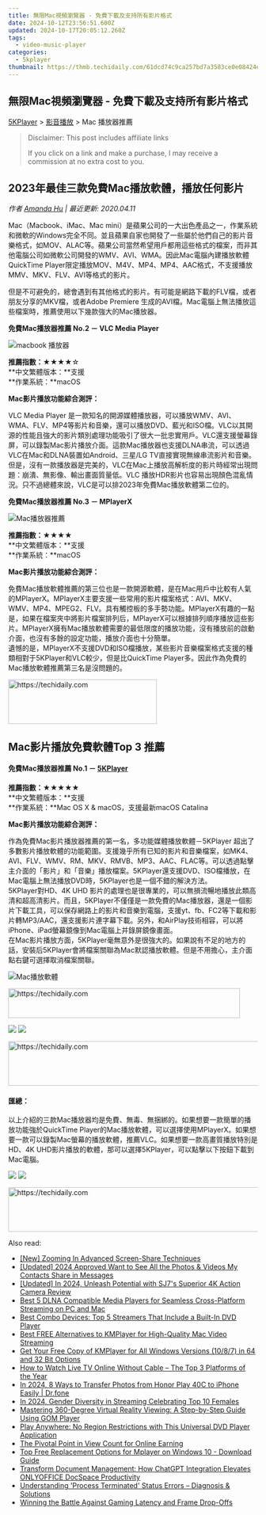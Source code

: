 ```yaml
---
title: 無限Mac視頻瀏覽器 - 免費下載及支持所有影片格式
date: 2024-10-12T23:56:51.600Z
updated: 2024-10-17T20:05:12.260Z
tags:
  - video-music-player
categories:
  - 5kplayer
thumbnail: https://thmb.techidaily.com/61dcd74c9ca257bd7a3583ce0e08424eaf979002cdc0aa0e847be271477f189f.jpg
---
```


## 無限Mac視頻瀏覽器 - 免費下載及支持所有影片格式

[5KPlayer](https://tools.techidaily.com/5kplayer/products/) \> [影音播放](https://tools.techidaily.com/5kplayer/video-music-player/) \> Mac 播放器推薦

>  Disclaimer: This post includes affiliate links
>
>  If you click on a link and make a purchase, I may receive a commission at no extra cost to you.
>

## 2023年最佳三款免費Mac播放軟體，播放任何影片

 _作者 [Amanda Hu](https://www.quora.com/profile/Amanda-Hu-21) | 最近更新: 2020.04.11_

Mac（Macbook、iMac、Mac mini）是蘋果公司的一大出色產品之一，作業系統和微軟的Windows完全不同。並且蘋果自家也開發了一些屬於他們自己的影片音樂格式，如MOV、ALAC等。蘋果公司當然希望用戶都用這些格式的檔案，而非其他電腦公司如微軟公司開發的WMV、AVI、WMA。因此Mac電腦內建播放軟體QuickTime Player限定播放MOV、M4V、MP4、MP4、AAC格式，不支援播放MMV、MKV、FLV、AVI等格式的影片。

但是不可避免的，總會遇到有其他格式的影片。有可能是網路下載的FLV檔，或者朋友分享的MKV檔，或者Adobe Premiere 生成的AVI檔。Mac電腦上無法播放這些檔案時，推薦使用以下幾款強大的Mac播放器。

**免費Mac播放器推薦 No.2 － VLC Media Player** 

![macbook 播放器](https://www.5kplayer.com/video-music-player-zh/../video-music-player-jp/img/vlc.jpg) 

**推薦指數：**★★★★☆   
**中文繁體版本：**支援  
**作業系統：**macOS 

**Mac影片播放功能綜合測評：**

VLC Media Player 是一款知名的開源媒體播放器，可以播放WMV、AVI、WMA、FLV、MP4等影片和音樂，還可以播放DVD、藍光和ISO檔。VLC以其開源的性能且強大的影片類別處理功能吸引了很大一批忠實用戶。VLC還支援螢幕錄屏，可以錄製Mac影片播放介面。這款Mac播放器也支援DLNA串流，可以透過VLC在Mac和DLNA裝置如Android、三星/LG TV直接實現無線串流影片和音樂。  
 但是，沒有一款播放器是完美的，VLC在Mac上播放高解析度的影片時經常出現問題：崩潰、無影像、輸出畫面質量低。VLC 播放HDR影片也容易出現顏色混亂情況。只不過總體來說，VLC是可以排2023年免費Mac播放軟體第二位的。 

**免費Mac播放器推薦 No.3 － MPlayerX** 

![Mac播放器推薦](https://www.5kplayer.com/video-music-player-zh/img/mplayerx.jpg) 

**推薦指數：**★★★★   
**中文繁體版本：**支援  
**作業系統：**macOS 

**Mac影片播放功能綜合測評：**

免費Mac播放軟體推薦的第三位也是一款開源軟體，是在Mac用戶中比較有人氣的MPlayerX。MPlayerX主要支援一些常用的影片檔案格式：AVI、MKV、WMV、MP4、MPEG2、FLV。具有觸控板的多手勢功能。MPlayerX有趣的一點是，如果在檔案夾中將影片檔案排列后，MPlayerX可以根據排列順序播放這些影片。MPlayerX擁有Mac播放軟體需要的最低限度的播放功能，沒有播放前的啟動介面，也沒有多餘的設定功能，播放介面也十分簡單。  
 遺憾的是，MPlayerX不支援DVD和ISO檔播放，某些影片音樂檔案格式支援的種類相對于5KPlayer和VLC較少，但是比QuickTime Player多。因此作為免費的Mac播放軟體推薦第三名是沒問題的。

<!-- affiliate ads begin -->
<a href="https://dhgate.sjv.io/c/5597632/2106655/12108" target="_top" id="2106655">
  <img src="//a.impactradius-go.com/display-ad/12108-2106655" border="0" alt="https://techidaily.com" width="300" height="90"/>
</a>
<img height="0" width="0" src="https://dhgate.sjv.io/i/5597632/2106655/12108" style="position:absolute;visibility:hidden;" border="0" />
<!-- affiliate ads end -->

## Mac影片播放免費軟體Top 3 推薦

#### **免費Mac播放器推薦 No.1 － [5KPlayer](https://tools.techidaily.com/5kplayer/products/)**

**推薦指數：**★★★★★   
**中文繁體版本：**支援  
**作業系統：**Mac OS X & macOS，支援最新macOS Catalina 

**Mac影片播放功能綜合測評：**

作為免費Mac影片播放器推薦的第一名，多功能媒體播放軟體－5KPlayer 超出了多數影片播放軟體的功能範圍。支援幾乎所有已知的影片和音樂檔案，如MK4、AVI、FLV、WMV、RM、MKV、RMVB、MP3、AAC、FLAC等。可以透過點擊主介面的「影片」和「音樂」播放檔案。5KPlayer還支援DVD、ISO檔播放，在Mac電腦上無法播放DVD時，5KPlayer也是一個不錯的解決方法。  
 5KPlayer對HD、4K UHD 影片的處理也是很專業的，可以無損流暢地播放此類高清和超高清影片。而且，5KPlayer不僅僅是一款免費的Mac播放器，還是一個影片下載工具，可以保存網路上的影片和音樂到電腦，支援yt、fb、FC2等下載和影片轉MP3/AAC，還支援影片連字幕下載。另外，和AirPlay技術相容，可以將iPhone、iPad螢幕鏡像到Mac電腦上并錄屏鏡像畫面。  
 在Mac影片播放方面，5KPlayer毫無意外是很強大的。如果說有不足的地方的話，安裝后5KPlayer會將檔案關聯為Mac默認播放軟體。但是不用擔心，主介面點右鍵可選擇取消檔案關聯。

![Mac播放軟體](https://www.5kplayer.com/video-music-player-zh/img/5kp-mac.jpg) 

<!-- affiliate ads begin -->
<a href="https://25home.pxf.io/c/5597632/2148648/16836" target="_top" id="2148648">
  <img src="//a.impactradius-go.com/display-ad/16836-2148648" border="0" alt="https://techidaily.com" width="468" height="60"/>
</a>
<img height="0" width="0" src="https://25home.pxf.io/i/5597632/2148648/16836" style="position:absolute;visibility:hidden;" border="0" />
<!-- affiliate ads end -->

[![](https://www.5kplayer.com/video-music-player-zh/../button/freedownwhitewin-zh.png)](https://tools.techidaily.com/5kplayer/products/) [![](https://www.5kplayer.com/video-music-player-zh/../button/freedownwhitemac-zh.png)](https://tools.techidaily.com/5kplayer/products/) 

<!-- affiliate ads begin -->
<a href="https://ephamedtechinc.pxf.io/c/5597632/2137207/26400" target="_top" id="2137207">
  <img src="//a.impactradius-go.com/display-ad/26400-2137207" border="0" alt="https://techidaily.com" width="728" height="90"/>
</a>
<img height="0" width="0" src="https://ephamedtechinc.pxf.io/i/5597632/2137207/26400" style="position:absolute;visibility:hidden;" border="0" />
<!-- affiliate ads end -->

#### **匯總：**

以上介紹的三款Mac播放器均是免費、無毒、無捆綁的。如果想要一款簡單的播放功能強於QuickTime Player的Mac播放軟體，可以選擇使用MPlayerX。如果想要一款可以錄製Mac螢幕的播放軟體，推薦VLC。如果想要一款高畫質播放特別是HD、4K UHD影片播放的軟體，那可以選擇5KPlayer，可以點擊以下按鈕下載到Mac電腦。

[![](https://www.5kplayer.com/video-music-player-zh/../button/freedownwhitewin-zh.png)](https://tools.techidaily.com/5kplayer/products/) [![](https://www.5kplayer.com/video-music-player-zh/../button/freedownwhitemac-zh.png)](https://tools.techidaily.com/5kplayer/products/)

<!-- affiliate ads begin -->
<a href="https://imp.i357552.net/c/5597632/1001446/11832" target="_top" id="1001446">
  <img src="//a.impactradius-go.com/display-ad/11832-1001446" border="0" alt="https://techidaily.com" width="728" height="90"/>
</a>
<img height="0" width="0" src="https://imp.i357552.net/i/5597632/1001446/11832" style="position:absolute;visibility:hidden;" border="0" />
<!-- affiliate ads end -->

<ins class="adsbygoogle"
     style="display:block"
     data-ad-format="autorelaxed"
     data-ad-client="ca-pub-7571918770474297"
     data-ad-slot="1223367746"></ins>

<ins class="adsbygoogle"
     style="display:block"
     data-ad-client="ca-pub-7571918770474297"
     data-ad-slot="8358498916"
     data-ad-format="auto"
     data-full-width-responsive="true"></ins>

<span class="atpl-alsoreadstyle">Also read:</span>
<div><ul>
<li><a href="https://digital-screen-recording.techidaily.com/new-zooming-in-advanced-screen-share-techniques/"><u>[New] Zooming In Advanced Screen-Share Techniques</u></a></li>
<li><a href="https://facebook-video-files.techidaily.com/updated-2024-approved-want-to-see-all-the-photos-and-videos-my-contacts-share-in-messages/"><u>[Updated] 2024 Approved Want to See All the Photos & Videos My Contacts Share in Messages</u></a></li>
<li><a href="https://fox-glue.techidaily.com/updated-in-2024-unleash-potential-with-sj7s-superior-4k-action-camera-review/"><u>[Updated] In 2024, Unleash Potential with SJ7's Superior 4K Action Camera Review</u></a></li>
<li><a href="https://video-ai-editor.techidaily.com/best-5-dlna-compatible-media-players-for-seamless-cross-platform-streaming-on-pc-and-mac/"><u>Best 5 DLNA Compatible Media Players for Seamless Cross-Platform Streaming on PC and Mac</u></a></li>
<li><a href="https://video-ai-editor.techidaily.com/best-combo-devices-top-5-streamers-that-include-a-built-in-dvd-player/"><u>Best Combo Devices: Top 5 Streamers That Include a Built-In DVD Player</u></a></li>
<li><a href="https://video-ai-editor.techidaily.com/best-free-alternatives-to-kmplayer-for-high-quality-mac-video-streaming/"><u>Best FREE Alternatives to KMPlayer for High-Quality Mac Video Streaming</u></a></li>
<li><a href="https://video-ai-editor.techidaily.com/get-your-free-copy-of-kmplayer-for-all-windows-versions-1087-in-64-and-32-bit-options/"><u>Get Your Free Copy of KMPlayer for All Windows Versions (10/8/7) in 64 and 32 Bit Options</u></a></li>
<li><a href="https://video-ai-editor.techidaily.com/how-to-watch-live-tv-online-without-cable-the-top-3-platforms-of-the-year/"><u>How to Watch Live TV Online Without Cable – The Top 3 Platforms of the Year</u></a></li>
<li><a href="https://android-transfer.techidaily.com/in-2024-8-ways-to-transfer-photos-from-honor-play-40c-to-iphone-easily-drfone-by-drfone-transfer-from-android-transfer-from-android/"><u>In 2024, 8 Ways to Transfer Photos from Honor Play 40C to iPhone Easily | Dr.fone</u></a></li>
<li><a href="https://youtube-help.techidaily.com/in-2024-gender-diversity-in-streaming-celebrating-top-10-females/"><u>In 2024, Gender Diversity in Streaming Celebrating Top 10 Females</u></a></li>
<li><a href="https://video-ai-editor.techidaily.com/mastering-360-degree-virtual-reality-viewing-a-step-by-step-guide-using-gom-player/"><u>Mastering 360-Degree Virtual Reality Viewing: A Step-by-Step Guide Using GOM Player</u></a></li>
<li><a href="https://video-ai-editor.techidaily.com/play-anywhere-no-region-restrictions-with-this-universal-dvd-player-application/"><u>Play Anywhere: No Region Restrictions with This Universal DVD Player Application</u></a></li>
<li><a href="https://youtube-videos.techidaily.com/the-pivotal-point-in-view-count-for-online-earning/"><u>The Pivotal Point in View Count for Online Earning</u></a></li>
<li><a href="https://video-ai-editor.techidaily.com/top-free-replacement-options-for-mplayer-on-windows-10-download-guide/"><u>Top Free Replacement Options for Mplayer on Windows 10 - Download Guide</u></a></li>
<li><a href="https://tech-hub.techidaily.com/transform-document-management-how-chatgpt-integration-elevates-onlyoffice-docspace-productivity/"><u>Transform Document Management: How ChatGPT Integration Elevates ONLYOFFICE DocSpace Productivity</u></a></li>
<li><a href="https://win-lab.techidaily.com/understanding-process-terminated-status-errors-diagnosis-and-solutions/"><u>Understanding 'Process Terminated' Status Errors – Diagnosis & Solutions</u></a></li>
<li><a href="https://win-answers.techidaily.com/winning-the-battle-against-gaming-latency-and-frame-drop-offs/"><u>Winning the Battle Against Gaming Latency and Frame Drop-Offs</u></a></li>
</ul></div>

